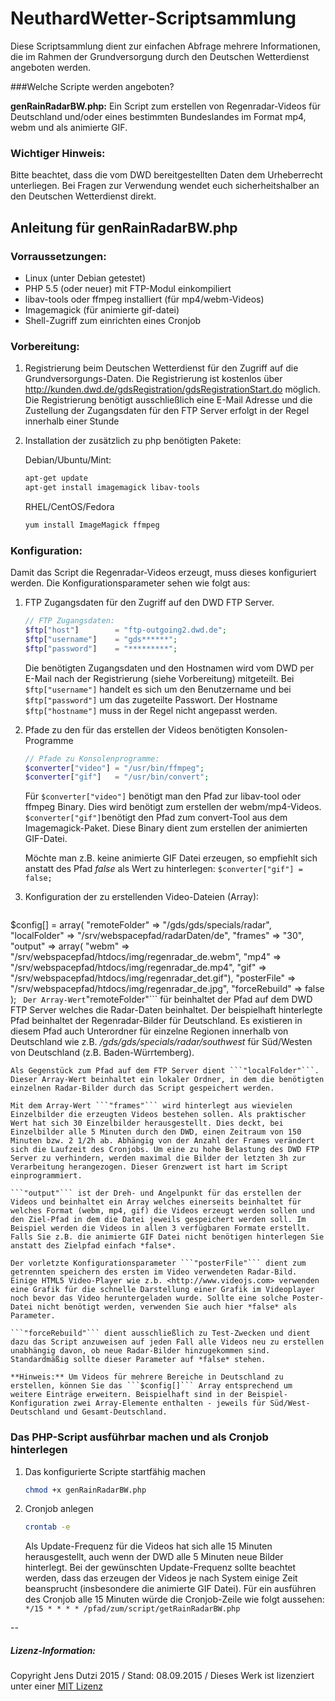 # NeuthardWetter-Scriptsammlung

Diese Scriptsammlung dient zur einfachen Abfrage mehrere Informationen, die im Rahmen der Grundversorgung durch den Deutschen Wetterdienst angeboten werden.

###Welche Scripte werden angeboten?

**genRainRadarBW.php:**
Ein Script zum erstellen von Regenradar-Videos für Deutschland und/oder eines bestimmten Bundeslandes im Format mp4, webm und als animierte GIF.

### Wichtiger Hinweis:
Bitte beachtet, dass die vom DWD bereitgestellten Daten dem Urheberrecht unterliegen. Bei Fragen zur Verwendung wendet euch sicherheitshalber an den Deutschen Wetterdienst direkt. 



## Anleitung für genRainRadarBW.php

### Vorraussetzungen:

- Linux (unter Debian getestet)
- PHP 5.5 (oder neuer) mit FTP-Modul einkompiliert
- libav-tools oder ffmpeg installiert (für mp4/webm-Videos)
- Imagemagick (für animierte gif-datei)
- Shell-Zugriff zum einrichten eines Cronjob

### Vorbereitung:

1. Registrierung beim Deutschen Wetterdienst für den Zugriff auf die Grundversorgungs-Daten. Die Registrierung ist kostenlos über http://kunden.dwd.de/gdsRegistration/gdsRegistrationStart.do möglich. Die Registrierung benötigt ausschließlich eine E-Mail Adresse und die Zustellung der Zugangsdaten für den FTP Server erfolgt in der Regel innerhalb einer Stunde

2. Installation der zusätzlich zu php benötigten Pakete:

	Debian/Ubuntu/Mint:
	
	```sh
	apt-get update
	apt-get install imagemagick libav-tools
	```

	RHEL/CentOS/Fedora
	
	```sh
	yum install ImageMagick ffmpeg
	```

### Konfiguration:

Damit das Script die Regenradar-Videos erzeugt, muss dieses konfiguriert werden. Die Konfigurationsparameter sehen wie folgt aus:

1. FTP Zugangsdaten für den Zugriff auf den DWD FTP Server.

	```php
	// FTP Zugangsdaten:
	$ftp["host"]        = "ftp-outgoing2.dwd.de";
	$ftp["username"]    = "gds******";
	$ftp["password"]    = "*********";
	```

	Die benötigten Zugangsdaten und den Hostnamen wird vom DWD per E-Mail nach der Registrierung (siehe Vorbereitung) mitgeteilt. Bei ```$ftp["username"]``` handelt es sich um den Benutzername und bei ```$ftp["password"]``` um das zugeteilte Passwort. Der Hostname ```$ftp["hostname"]``` muss in der Regel nicht angepasst werden.
	
2. Pfade zu den für das erstellen der Videos benötigten Konsolen-Programme 

	```php
	// Pfade zu Konsolenprogramme:
	$converter["video"] = "/usr/bin/ffmpeg";
	$converter["gif"]   = "/usr/bin/convert";
	```	

	Für ```$converter["video"]``` benötigt man den Pfad zur libav-tool oder ffmpeg Binary. Dies wird benötigt zum erstellen der webm/mp4-Videos.
	```$converter["gif"]```benötigt den Pfad zum convert-Tool aus dem Imagemagick-Paket. Diese Binary dient zum erstellen der animierten GIF-Datei.
	
	Möchte man z.B. keine animierte GIF Datei erzeugen, so empfiehlt sich anstatt des Pfad *false* als Wert zu hinterlegen: 
	```$converter["gif"] = false;```
	
3. Konfiguration der zu erstellenden Video-Dateien (Array):

	```php
$config[] = array(	"remoteFolder"  => "/gds/gds/specials/radar",
                  		"localFolder"   => "/srv/webspacepfad/radarDaten/de",
						"frames"        => "30",
						"output"        => array(	"webm" => "/srv/webspacepfad/htdocs/img/regenradar_de.webm",
                                           			"mp4"  => "/srv/webspacepfad/htdocs/img/regenradar_de.mp4",
													"gif"  => "/srv/webspacepfad/htdocs/img/regenradar_det.gif"),
						"posterFile"    => "/srv/webspacepfad/htdocs/img/regenradar_de.jpg",
						"forceRebuild"  => false
                  );
	```	
	Der Array-Wert ```"remoteFolder"``` für beinhaltet der Pfad auf dem DWD FTP Server welches die Radar-Daten beinhaltet. Der beispielhaft hinterlegte Pfad beinhaltet der Regenradar-Bilder für Deutschland. Es existieren in diesem Pfad auch Unterordner für einzelne Regionen innerhalb von Deutschland wie z.B. */gds/gds/specials/radar/southwest* für Süd/Westen von Deutschland (z.B. Baden-Würrtemberg).
	
	Als Gegenstück zum Pfad auf dem FTP Server dient ```"localFolder"```. Dieser Array-Wert beinhaltet ein lokaler Ordner, in dem die benötigten einzelnen Radar-Bilder durch das Script gespeichert werden. 
	
	Mit dem Array-Wert ```"frames"``` wird hinterlegt aus wievielen Einzelbilder die erzeugten Videos bestehen sollen. Als praktischer Wert hat sich 30 Einzelbilder herausgestellt. Dies deckt, bei Einzelbilder alle 5 Minuten durch den DWD, einen Zeitraum von 150 Minuten bzw. 2 1/2h ab. Abhängig von der Anzahl der Frames verändert sich die Laufzeit des Cronjobs. Um eine zu hohe Belastung des DWD FTP Server zu verhindern, werden maximal die Bilder der letzten 3h zur Verarbeitung herangezogen. Dieser Grenzwert ist hart im Script einprogrammiert. 
	
	```"output"``` ist der Dreh- und Angelpunkt für das erstellen der Videos und beinhaltet ein Array welches einerseits beinhaltet für welches Format (webm, mp4, gif) die Videos erzeugt werden sollen und den Ziel-Pfad in dem die Datei jeweils gespeichert werden soll. Im Beispiel werden die Videos in allen 3 verfügbaren Formate erstellt. Falls Sie z.B. die animierte GIF Datei nicht benötigen hinterlegen Sie anstatt des Zielpfad einfach *false*.
	
	Der vorletzte Konfigurationsparameter ```"posterFile"``` dient zum getrennten speichern des ersten im Video verwendeten Radar-Bild. Einige HTML5 Video-Player wie z.b. <http://www.videojs.com> verwenden eine Grafik für die schnelle Darstellung einer Grafik im Videoplayer noch bevor das Video heruntergeladen wurde. Sollte eine solche Poster-Datei nicht benötigt werden, verwenden Sie auch hier *false* als Parameter.
	
	```"forceRebuild"``` dient ausschließlich zu Test-Zwecken und dient dazu das Script anzuweisen auf jeden Fall alle Videos neu zu erstellen unabhängig davon, ob neue Radar-Bilder hinzugekommen sind. Standardmäßig sollte dieser Parameter auf *false* stehen.
	
	**Hinweis:** Um Videos für mehrere Bereiche in Deutschland zu erstellen, können Sie das ```$config[]``` Array entsprechend um weitere Einträge erweitern. Beispielhaft sind in der Beispiel-Konfiguration zwei Array-Elemente enthalten - jeweils für Süd/West-Deutschland und Gesamt-Deutschland.
	

### Das PHP-Script ausführbar machen und als Cronjob hinterlegen

1. Das konfigurierte Scripte startfähig machen

	```sh
	chmod +x genRainRadarBW.php
	```
	
2. Cronjob anlegen 

	```sh
	crontab -e
	```
	
	Als Update-Frequenz für die Videos hat sich alle 15 Minuten herausgestellt, auch wenn der DWD alle 5 Minuten neue Bilder hinterlegt. Bei der gewünschten Update-Frequenz sollte beachtet werden, dass das erzeugen der Videos je nach System einige Zeit beansprucht (insbesondere die animierte GIF Datei). Für ein ausführen des Cronjob alle 15 Minuten würde die Cronjob-Zeile wie folgt aussehen:
	```*/15 * * * * /pfad/zum/script/getRainRadarBW.php```
	

--
##### Lizenz-Information:

Copyright Jens Dutzi 2015 / Stand: 08.09.2015 / Dieses Werk ist lizenziert unter einer [MIT Lizenz](http://opensource.org/licenses/mit-license.php)

